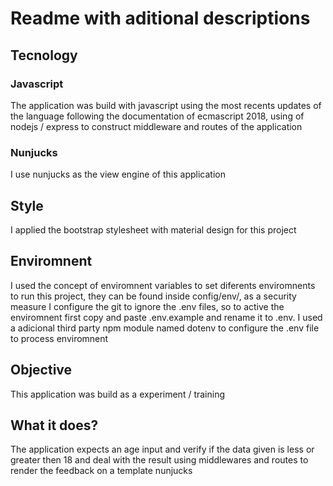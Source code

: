 # Readme with aditional descriptions

## Tecnology

### Javascript

The application was build with javascript using the most recents updates of the language following the documentation
of ecmascript 2018, using of nodejs / express to construct middleware and routes of the application

### Nunjucks

I use nunjucks as the view engine of this application

## Style

I applied the bootstrap stylesheet with material design for this project

## Enviromnent

I used the concept of enviromnent variables to set diferents enviromnents to run this project, they can be found inside
config/env/, as a security measure I configure the git to ignore the .env files, so to active the enviromnent first
copy and paste .env.example and rename it to .env.
I used a adicional third party npm module named dotenv to configure the .env file to process enviromnent

## Objective

This application was build as a experiment / training

## What it does?

The application expects an age input and verify if the data given is less or greater then 18 and deal with the result
using middlewares and routes to render the feedback on a template nunjucks
